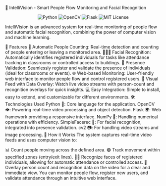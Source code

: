 🎥 IntelliVision - Smart People Flow Monitoring and Facial Recognition
<p align="center"> <img src="https://img.shields.io/badge/Python-3.9+-blue?style=for-the-badge&logo=python" alt="Python"> <img src="https://img.shields.io/badge/OpenCV-4.5+-green?style=for-the-badge&logo=opencv" alt="OpenCV"> <img src="https://img.shields.io/badge/Flask-2.0+-orange?style=for-the-badge&logo=flask" alt="Flask"> <img src="https://img.shields.io/badge/License-MIT-red?style=for-the-badge" alt="MIT License"> </p>
IntelliVision is an advanced system for real-time monitoring of people flow and automatic facial recognition, combining the power of computer vision and machine learning.

🚀 Features
🔢 Automatic People Counting: Real-time detection and counting of people entering or leaving a monitored area.
🧑‍🤝‍🧑 Facial Recognition: Automatically identifies registered individuals for tasks like attendance tracking in classrooms or controlled access to buildings.
👥 Presence Validation: Seamlessly register and validate the presence of individuals (ideal for classrooms or events).
🌐 Web-based Monitoring: User-friendly web interface to monitor people flow and control registered users.
🎦 Visual Feed with Data Overlay: Watch live video streams with person-count and recognition overlays for quick insights.
💻 Easy Integration: Simple to install, easy to extend, and customizable for different environments.
🛠 Technologies Used
Python 🐍: Core language for the application.
OpenCV 👁️: Powering real-time video processing and object detection.
Flask 🌍: Web framework providing a responsive interface.
NumPy 🔢: Handling numerical operations with efficiency.
SimpleFacerec 🧠: For facial recognition, integrated into presence validation.
cv2 📷: For handling video streams and image processing.
📸 How it Works
The system captures real-time video feeds and uses computer vision to:

📊 Count people moving across the defined area.
🟢 Track movement within specified zones (entry/exit lines).
🧑‍💼 Recognize faces of registered individuals, allowing for automatic attendance or controlled access.
📍 Overlay person count and recognition data on the video for a clear and immediate view.
You can monitor people flow, register new users, and validate attendance through an intuitive web interface.

